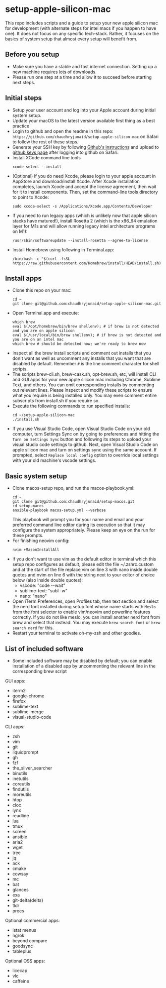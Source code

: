 # setup-apple-silicon-mac
This repo includes scripts and a guide to setup your new apple silicon mac for development (with alternate steps for intel macs if you happen to have one). It does not focus on any specific tech-stack. Rather, it focuses on the basics of system setup that almost every setup will benefit from.

## Before you setup
- Make sure you have a stable and fast internet connection. Setting up a new machine requires lots of downloads.
- Please run one step at a time and allow it to succeed before starting next steps.

## Initial steps
- Setup your user account and log into your Apple account during initial system setup.
- Update your macOS to the latest version available first thing as a best practice
- Login to github and open the readme in this repo: `https://github.com/chaudhryjunaid/setup-apple-silicon-mac` on Safari to follow the rest of these steps.
- Generate your SSH key by following [Github's instructions](https://docs.github.com/en/github/authenticating-to-github/connecting-to-github-with-ssh) and upload to [github keys page](https://github.com/settings/keys) after logging into github on Safari.
- Install XCode command line tools
  ```
  xcode-select --install
  ```
- (Optional) If you do need Xcode, please login to your apple account in AppStore and download/install Xcode. After Xcode installation completes, launch Xcode and accept the license agreement, then wait for it to install components. Then, set the command-line tools directory to point to Xcode:
  ```
  sudo xcode-select -s /Applications/Xcode.app/Contents/Developer
  ```
- If you need to run legacy apps (which is unlikely now that apple silicon stacks have matured!), install Rosetta 2 (which is the x86_64 emulation layer for M1s and will allow running legacy intel architecture programs on M1):
  ```
  /usr/sbin/softwareupdate --install-rosetta --agree-to-license
  ```
- Install Homebrew using following in Terminal.app:
  ```
  /bin/bash -c "$(curl -fsSL https://raw.githubusercontent.com/Homebrew/install/HEAD/install.sh)"
  ```
## Install apps
- Clone this repo on your mac:
  ```
  cd ~
  git clone git@github.com:chaudhryjunaid/setup-apple-silicon-mac.git
  ```
- Open Terminal.app and execute:
  ```
  which brew
  eval $(/opt/homebrew/bin/brew shellenv); # if brew is not detected and you are on apple silicon
  eval $(/usr/local/bin/brew shellenv); # if brew is not detected and you are on an intel mac
  which brew # should be detected now; we're ready to brew now
  ```
- Inspect all the brew install scripts and comment out installs that you don't want as well as uncomment any installs that you want that are disabled by default. Remember `#` is the line comment character for shell scripts.
- The scripts brew-cli.sh, brew-cask.sh, opt-brew.sh, etc, will install CLI and GUI apps for your new apple silicon mac including Chrome, Sublime Text, and others. You can omit corresponding installs by commenting out relevant lines. Please inspect and modify these scripts to ensure what you require is being installed only. You may even comment entire subscripts from install.sh if you require so.
- Execute the following commands to run specified installs:
  ```
  cd ~/setup-apple-silicon-mac
  ./install.sh
  ```
- If you use Visual Studio Code, open Visual Studio Code on your old computer, turn Settings Sync on by going to preferences and hitting the `Turn on Settings Sync` button and following its steps to upload your visual studio code settings to github. Next, open Visual Studio Code on apple silicon mac and turn on settings sync using the same account. If prompted, select `Replace local config` option to override local settings with your old machine's vscode settings.

## Basic system setup
- Clone macos-setup repo, and run the macos-playbook.yml:
  ```
  cd ~
  git clone git@github.com:chaudhryjunaid/setup-macos.git
  cd setup-macos
  ansible-playbook macos-setup.yml --verbose
  ```
  This playbook will prompt you for your name and email and your preferred command line editor during its execution so that it may configure the system appropriately. Please keep an eye on the run for these prompts.
- For finishing neovim config:
  ```
  nvim +MasonInstallAll
  ```
- If you don't want to use vim as the default editor in terminal which this setup repo configures as default, please edit the file ~/.zshrc.custom and at the start of the file replace vim on line 3 with nano inside double quotes and nvim on line 6 with the string next to your editor of choice below (also inside double quotes):
  - vscode: "code --wait"
  - sublime-text: "subl -w"
  - nano: "nano"
- Open iTerm Preferences, open Profiles tab, then text section and select the nerd font installed during setup font whose name starts with `Meslo` from the font selector to enable vim/neovim and powerline features correctly. If you do not like meslo, you can install another nerd font from brew and select that instead. You may execute `brew search font` or `brew search nerd` for this.
- Restart your terminal to activate oh-my-zsh and other goodies.

## List of included software

- Some included software may be disabled by default; you can enable installation of a disabled app by uncommenting the relevant line in the corresponding brew script

GUI apps:
- iterm2
- google-chrome
- firefox
- sublime-text
- sublime-merge
- visual-studio-code

CLI apps:
- zsh
- vim
- git
- liquidprompt
- gh
- fzf
- the_silver_searcher
- binutils
- inetutils
- coreutils
- findutils
- moreutils
- htop
- cloc
- lynx
- readline
- lua
- tmux
- screen
- ansible
- aria2
- wget
- tree
- jq
- ack
- cmake
- cowsay
- mc
- bat
- glances
- exa
- git-delta(delta)
- tldr
- procs

Optional commercial apps:
- istat menus
- ngrok
- beyond compare
- goodsync
- tableplus

Optional OSS apps:
- licecap
- vlc
- caffeine

